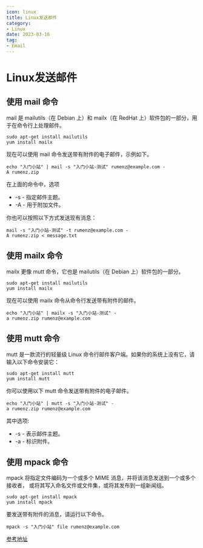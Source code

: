 ```yaml
---
icon: linux
title: Linux发送邮件
category: 
- Linux
date: 2023-03-16
tag:
- Email
---
```


# Linux发送邮件

<!-- more -->

## 使用 mail 命令

mail 是 mailutils（在 Debian 上）和 mailx（在 RedHat 上）软件包的一部分，用于在命令行上处理邮件。

```shell
sudo apt-get install mailutils
yum install mailx
```

现在可以使用 mail 命令发送带有附件的电子邮件，示例如下。

```shell
echo "入门小站" | mail -s "入门小站-测试" rumenz@example.com -A rumenz.zip
```

在上面的命令中，选项

- -s - 指定邮件主题。
- -A - 用于附加文件。

你也可以按照以下方式发送现有消息：

```shell
mail -s "入门小站-测试" -t rumenz@example.com -A rumenz.zip < message.txt
```

## 使用 mailx 命令

mailx 更像 mutt 命令，它也是 mailutils（在 Debian 上）软件包的一部分。

```shell
sudo apt-get install mailutils
yum install mailx
```

现在可以使用 mailx 命令从命令行发送带有附件的邮件。

```shell
echo "入门小站" | mailx -s "入门小站-测试" -a rumenz.zip rumenz@example.com
```

## 使用 mutt 命令

mutt 是一款流行的轻量级 Linux 命令行邮件客户端。如果你的系统上没有它，请输入以下命令安装它：

```shell
sudo apt-get install mutt
yum install mutt
```

你可以使用以下 mutt 命令发送带有附件的电子邮件。

```shell
echo "入门小站" | mutt -s "入门小站-测试" -a rumenz.zip rumenz@example.com
```

其中选项:
- -s - 表示邮件主题。
- -a - 标识附件。

## 使用 mpack 命令

mpack 将指定文件编码为一个或多个 MIME 消息，并将该消息发送到一个或多个接收者，
或将其写入命名文件或文件集，或将其发布到一组新闻组。

```shell
sudo apt-get install mpack
yum install mpack
```

要发送带有附件的消息，请运行以下命令。

```shell
mpack -s "入门小站" file rumenz@example.com
```

[参考地址](https://mp.weixin.qq.com/s/bIcNFHHs6-10cW7O6bg4_A)



